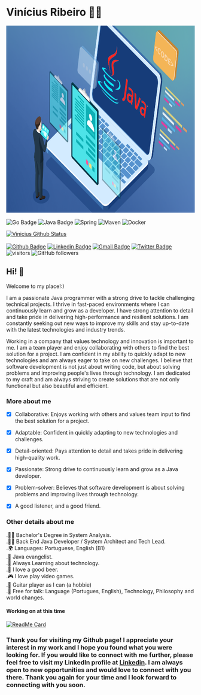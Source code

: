  # Vinícius Ribeiro :man_technologist:

<img src="content/banner/java-banner.png" width="1500" height="500"/>

![Go Badge](https://img.shields.io/badge/-Go%20Lang-00ADD8?style=flat-square&logo=go&logoColor=white "Golang Badge")
![Java Badge](http://img.shields.io/badge/-Java-007396?style=flat-square&logo=java&logoColor=white "Java Badge")
![Spring](http://img.shields.io/badge/-Spring-6DB33F?style=flat-square&logo=spring&logoColor=ffffff)
![Maven](http://img.shields.io/badge/-Maven-1565c0?style=flat-square&logo=apache-maven)
![Docker](https://img.shields.io/badge/-Docker-black?style=flat-square&logo=docker)

[![Vinicius Github Status](https://github-readme-stats.vercel.app/api?username=vinirib&show_icons=true)](https://github.com/anuraghazra/github-readme-stats)
<br/> <br/>
[![Github Badge](https://img.shields.io/badge/-Github-000?style=flat-square&logo=Github&logoColor=white&link=https://github.com/vinirib)](https://github.com/vinirib)
[![Linkedin Badge](https://img.shields.io/badge/-LinkedIn-blue?style=flat-square&logo=Linkedin&logoColor=white&link=https://www.linkedin.com/in/viniciusribeirosp/)](https://www.linkedin.com/in/viniciusribeirosp/)
[![Gmail Badge](https://img.shields.io/badge/-Gmail-c14438?style=flat-square&logo=Gmail&logoColor=white&link=mailto:viniciusribeirosp@gmail.com)](mailto:viniciusribeirosp@gmail.com/)
[![Twitter Badge](https://img.shields.io/badge/-Twitter-1DA1F2?style=flat-square&logo=Twitter&logoColor=white&link=https://twitter.com/viniciusribdev)](https://twitter.com/viniciusribdev)
![visitors](https://visitor-badge.laobi.icu/badge?page_id=vinirib.vinirib)
![GitHub followers](https://img.shields.io/github/followers/vinirib?label=Follow&style=social)
<br/>

<!-- https://github.com/abhisheknaiidu/awesome-github-profile-readme#dynamic-realtime- -->

## Hi! 👋

Welcome to my place!:)

I am a passionate Java programmer with a strong drive to tackle challenging technical projects. I thrive in fast-paced environments where I can continuously learn and grow as a developer. I have strong attention to detail and take pride in delivering high-performance and resilient solutions. I am constantly seeking out new ways to improve my skills and stay up-to-date with the latest technologies and industry trends.

Working in a company that values technology and innovation is important to me. I am a team player and enjoy collaborating with others to find the best solution for a project. I am confident in my ability to quickly adapt to new technologies and am always eager to take on new challenges. I believe that software development is not just about writing code, but about solving problems and improving people's lives through technology. I am dedicated to my craft and am always striving to create solutions that are not only functional but also beautiful and efficient.

### More about me

- [x] Collaborative: Enjoys working with others and values team input to find the best solution for a project.

- [x] Adaptable: Confident in quickly adapting to new technologies and challenges.

- [x] Detail-oriented: Pays attention to detail and takes pride in delivering high-quality work.

- [x] Passionate: Strong drive to continuously learn and grow as a Java developer.

- [x] Problem-solver: Believes that software development is about solving problems and improving lives through technology.
- [x] A good listener, and a good friend.
### Other details about me<br/>
.👩‍🎓 Bachelor's Degree in System Analysis.
<br/>.:man_technologist: Back End Java Developer / System Architect and Tech Lead.
<br/>.🌍 Languages: Portuguese, English (B1)
<br/>.💙 Java evangelist.
<br/>.🌱 Always Learning about technology.
<br/>.:beer: I love a good beer.
<br/>.:video_game: I love play video games.
<br/>.:guitar: Guitar player as I can (a hobbie)
<br/>.💬 Free for talk: Language (Portugues, English), Technology, Philosophy and world changes.

#### Working on at this time

[![ReadMe Card](https://github-readme-stats.vercel.app/api/pin/?username=vinirib&repo=Dopefolio)](https://github.com/anuraghazra/github-readme-stats)

### Thank you for visiting my Github page! I appreciate your interest in my work and I hope you found what you were looking for. If you would like to connect with me further, please feel free to visit my LinkedIn profile at [Linkedin](https://www.linkedin.com/in/viniciusribeirosp/en/). I am always open to new opportunities and would love to connect with you there. Thank you again for your time and I look forward to connecting with you soon.
